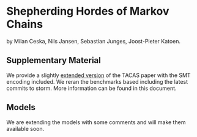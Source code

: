 # Shepherding Hordes of Markov Chains

by Milan Ceska, Nils Jansen, Sebastian Junges, Joost-Pieter Katoen.

## Supplementary Material

We provide a slightly [extended version](extended-version.pdf) of the TACAS paper with the SMT encoding included. 
We reran the benchmarks based including the latest commits to storm. More information can be found in this document.

## Models

We are extending the models with some comments and will make them available soon.
